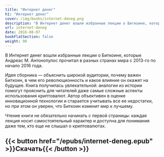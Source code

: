 ```yaml
---
title: "Интернет денег"
h1: "Интернет денег"
cover: /img/books/internet-deneg.png
description: "В Интернет денег вошли избранные лекции о Биткоине, которые Андреас М. Антонопулос прочитал в разных странах мира с 2013-го по начало 2016 года."
url: internet-deneg
date: 2016-08-07
bookFlatSection: false
weight: 90
---
```


В Интернет денег вошли избранные лекции о Биткоине, которые Андреас М. Антонопулос прочитал в разных странах мира с 2013-го по начало 2016 года.

Идея сборника — объяснить широкой аудитории, почему важен Биткоин, в чем его революционность и какое влияние он окажет на будущее. Книга получилась увлекательной: аналогии из истории помогут прояснить для читателей даже самые сложные аспекты использования криптовалют. Автор объективен в оценке инновационной технологии и старается учитывать все ее недостатки, но при этом он уверен, что Биткоин изменит мир к лучшему.

Чтение книги не обязательно начинать с первой страницы: каждая лекция носит самостоятельный характер и доступна для понимания даже тем, кто еще не слышал о криптовалютах.

{{< button href="/epubs/internet-deneg.epub" >}}Скачать{{< /button >}}
--- 